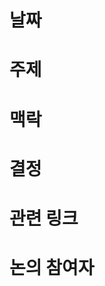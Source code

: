 # 날짜
<!-- PR 생성 날짜가 아니라 최초 제안 날짜입니다. -->

# 주제
<!-- 제안의 핵심 내용을 한 문단 이내로 명확하게 표현해주세요. -->

# 맥락
<!-- 해당 제안이 어떤 맥락에서 나왔는지 적어주세요. -->

# 결정
<!-- 최종 결정과 그 결정에 대한 이유를 간략하게 적어주세요. -->

# 관련 링크
<!-- 논의 스레드, 관련 ADR, 레퍼런스 링크 등을 올려주세요. -->

# 논의 참여자
<!-- 깃허브 아이디를 ssv 형식으로 멘션해주세요. -->
<!-- e.g. @jj1kim @minkyu97 @woohm402 -->

